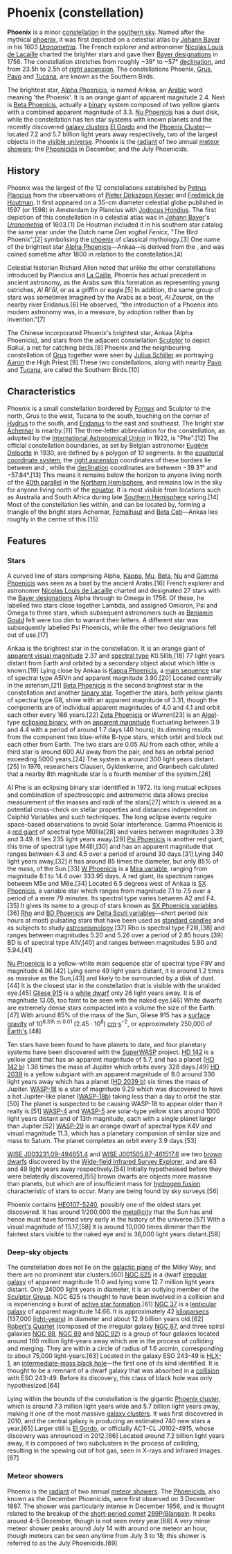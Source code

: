 # Phoenix (constellation)

**Phoenix** is a minor [constellation](constellation "wikilink") in the
[southern sky](southern_sky "wikilink"). Named after the mythical
[phoenix](Phoenix_(mythology) "wikilink"), it was first depicted on a
celestial atlas by [Johann Bayer](Johann_Bayer "wikilink") in his 1603
*[Uranometria](Uranometria "wikilink")*. The French explorer and
astronomer [Nicolas Louis de
Lacaille](Nicolas_Louis_de_Lacaille "wikilink") charted the brighter
stars and gave their [Bayer designations](Bayer_designation "wikilink")
in 1756. The constellation stretches from roughly −39° to −57°
[declination](declination "wikilink"), and from 23.5h to 2.5h of [right
ascension](right_ascension "wikilink"). The constellations Phoenix,
[Grus](Grus_(constellation) "wikilink"),
[Pavo](Pavo_(constellation) "wikilink") and [Tucana](Tucana "wikilink"),
are known as the Southern Birds.

The brightest star, [Alpha Phoenicis](Alpha_Phoenicis "wikilink"), is
named Ankaa, an [Arabic](Arabic "wikilink") word meaning 'the Phoenix'.
It is an orange giant of apparent magnitude 2.4. Next is [Beta
Phoenicis](Beta_Phoenicis "wikilink"), actually a
[binary](Binary_star "wikilink") system composed of two yellow giants
with a combined apparent magnitude of 3.3. [Nu
Phoenicis](Nu_Phoenicis "wikilink") has a dust disk, while the
constellation has ten star systems with known planets and the recently
discovered [galaxy clusters](galaxy_cluster "wikilink") [El
Gordo](El_Gordo_(galaxy_cluster) "wikilink") and the [Phoenix
Cluster](Phoenix_Cluster "wikilink")—located 7.2 and 5.7 billion light
years away respectively, two of the largest objects in the [visible
universe](visible_universe "wikilink"). Phoenix is the
[radiant](radiant_(meteor_shower) "wikilink") of two annual [meteor
showers](meteor_shower "wikilink"): the
[Phoenicids](Phoenicids "wikilink") in December, and the July
Phoenicids.

## History

Phoenix was the largest of the 12 constellations established by [Petrus
Plancius](Petrus_Plancius "wikilink") from the observations of [Pieter
Dirkszoon Keyser](Pieter_Dirkszoon_Keyser "wikilink") and [Frederick de
Houtman](Frederick_de_Houtman "wikilink"). It first appeared on a 35-cm
diameter celestial globe published in 1597 (or 1598) in Amsterdam by
Plancius with [Jodocus Hondius](Jodocus_Hondius "wikilink"). The first
depiction of this constellation in a celestial atlas was in [Johann
Bayer](Johann_Bayer "wikilink")'s
*[Uranometria](Uranometria "wikilink")* of 1603.[1] De Houtman included
it in his southern star catalog the same year under the Dutch name *Den
voghel Fenicx*, "The Bird Phoenix",[2] symbolising the
[phoenix](Phoenix_(mythology) "wikilink") of classical mythology.[3] One
name of the brightest star [Alpha
Phoenicis](Alpha_Phoenicis "wikilink")—Ankaa—is derived from the , and
was coined sometime after 1800 in relation to the constellation.[4]

Celestial historian Richard Allen noted that unlike the other
constellations introduced by Plancius and [La
Caille](La_Caille "wikilink"), Phoenix has actual precedent in ancient
astronomy, as the Arabs saw this formation as representing young
ostriches, *Al Ri'āl*, or as a griffin or eagle.[5] In addition, the
same group of stars was sometimes imagined by the Arabs as a boat, *Al
Zaurak*, on the nearby river Eridanus.[6] He observed, "the introduction
of a Phoenix into modern astronomy was, in a measure, by adoption rather
than by invention."[7]

The Chinese incorporated Phoenix's brightest star, Ankaa (Alpha
Phoenicis), and stars from the adjacent constellation
[Sculptor](Sculptor_(constellation) "wikilink") to depict *Bakui*, a net
for catching birds.[8] Phoenix and the neighbouring constellation of
[Grus](Grus_(constellation) "wikilink") together were seen by [Julius
Schiller](Julius_Schiller "wikilink") as portraying
[Aaron](Aaron "wikilink") the High Priest.[9] These two constellations,
along with nearby [Pavo](Pavo_(constellation) "wikilink") and
[Tucana](Tucana "wikilink"), are called the Southern Birds.[10]

## Characteristics

Phoenix is a small constellation bordered by [Fornax](Fornax "wikilink")
and Sculptor to the north, Grus to the west, Tucana to the south,
touching on the corner of [Hydrus](Hydrus "wikilink") to the south, and
[Eridanus](Eridanus_(constellation) "wikilink") to the east and
southeast. The bright star [Achernar](Achernar "wikilink") is
nearby.[11] The three-letter abbreviation for the constellation, as
adopted by the [International Astronomical
Union](International_Astronomical_Union "wikilink") in 1922, is
"Phe".[12] The official constellation boundaries, as set by Belgian
astronomer [Eugène Delporte](Eugène_Joseph_Delporte "wikilink") in 1930,
are defined by a polygon of 10 segments. In the [equatorial coordinate
system](equatorial_coordinate_system "wikilink"), the [right
ascension](right_ascension "wikilink") coordinates of these borders lie
between and , while the [declination](declination "wikilink")
coordinates are between −39.31° and −57.84°.[13] This means it remains
below the horizon to anyone living north of the [40th
parallel](40th_parallel_north "wikilink") in the [Northern
Hemisphere](Northern_Hemisphere "wikilink"), and remains low in the sky
for anyone living north of the [equator](equator "wikilink"). It is most
visible from locations such as Australia and South Africa during late
[Southern Hemisphere](Southern_Hemisphere "wikilink") spring.[14] Most
of the constellation lies within, and can be located by, forming a
triangle of the bright stars Achernar, [Fomalhaut](Fomalhaut "wikilink")
and [Beta Ceti](Beta_Ceti "wikilink")—Ankaa lies roughly in the centre
of this.[15]

## Features

### Stars

A curved line of stars comprising Alpha,
[Kappa](Kappa_Phoenicis "wikilink"), [Mu](Mu_Phoenicis "wikilink"),
[Beta](Beta_Phoenicis "wikilink"), [Nu](Nu_Phoenicis "wikilink") and
[Gamma Phoenicis](Gamma_Phoenicis "wikilink") was seen as a boat by the
ancient Arabs.[16] French explorer and astronomer [Nicolas Louis de
Lacaille](Nicolas_Louis_de_Lacaille "wikilink") charted and designated
27 stars with the [Bayer designations](Bayer_designation "wikilink")
Alpha through to Omega in 1756. Of these, he labelled two stars close
together Lambda, and assigned Omicron, Psi and Omega to three stars,
which subsequent astronomers such as [Benjamin
Gould](Benjamin_Apthorp_Gould "wikilink") felt were too dim to warrant
their letters. A different star was subsequently labelled Psi Phoenicis,
while the other two designations fell out of use.[17]

Ankaa is the brightest star in the constellation. It is an orange giant
of [apparent visual magnitude](apparent_visual_magnitude "wikilink")
2.37 and [spectral type](Stellar_classification "wikilink")
K0.5IIIb,[18] 77 light years distant from Earth and orbited by a
secondary object about which little is known.[19] Lying close by Ankaa
is [Kappa Phoenicis](Kappa_Phoenicis "wikilink"), a [main
sequence](main_sequence "wikilink") star of spectral type A5IVn and
apparent magnitude 3.90.[20] Located centrally in the asterism,[21]
[Beta Phoenicis](Beta_Phoenicis "wikilink") is the second brightest star
in the constellation and another [binary star](binary_star "wikilink").
Together the stars, both yellow giants of spectral type G8, shine with
an apparent magnitude of 3.31, though the components are of individual
apparent magnitudes of 4.0 and 4.1 and orbit each other every 168
years.[22] [Zeta Phoenicis](Zeta_Phoenicis "wikilink") or *Wurren*[23]
is an [Algol](Algol_variable "wikilink")-type [eclipsing
binary](Binary_star#Eclipsing_binaries "wikilink"), with an [apparent
magnitude](apparent_magnitude "wikilink") fluctuating between 3.9 and
4.4 with a period of around 1.7 days (40 hours); its dimming results
from the component two blue-white B-type stars, which orbit and block
out each other from Earth. The two stars are 0.05 AU from each other,
while a third star is around 600 AU away from the pair, and has an
orbital period exceeding 5000 years.[24] The system is around 300 light
years distant.[25] In 1976, researchers Clausen, Gyldenkerne, and
Grønbech calculated that a nearby 8th magnitude star is a fourth member
of the system.[26]

AI Phe is an eclipsing binary star identified in 1972. Its long mutual
eclipses and combination of spectroscopic and astrometric data allows
precise measurement of the masses and radii of the stars[27] which is
viewed as a potential cross-check on stellar properties and distances
independent on Ceiphid Variables and such techniques. The long eclipse
events require space-based observations to avoid Solar interference.
Gamma Phoenicis is a [red giant](red_giant "wikilink") of spectral type
M0IIIa[28] and varies between magnitudes 3.39 and 3.49. It lies 235
light years away.[29] [Psi Phoenicis](Psi_Phoenicis "wikilink") is
another red giant, this time of spectral type M4III,[30] and has an
apparent magnitude that ranges between 4.3 and 4.5 over a period of
around 30 days.[31] Lying 340 light years away,[32] it has around 85
times the diameter, but only 85% of the mass, of the Sun.[33] [W
Phoenicis](W_Phoenicis "wikilink") is a [Mira
variable](Mira_variable "wikilink"), ranging from magnitude 8.1 to 14.4
over 333.95 days. A red giant, its spectrum ranges between M5e and
M6e.[34] Located 6.5 degrees west of Ankaa is [SX
Phoenicis](SX_Phoenicis "wikilink"), a variable star which ranges from
magnitude 7.1 to 7.5 over a period of a mere 79 minutes. Its spectral
type varies between A2 and F4.[35] It gives its name to a group of stars
known as [SX Phoenicis variables](SX_Phoenicis_variable "wikilink").[36]
[Rho](Rho_Phoenicis "wikilink") and [BD
Phoenicis](BD_Phoenicis "wikilink") are [Delta Scuti
variables](Delta_Scuti_variable "wikilink")—short period (six hours at
most) pulsating stars that have been used as [standard
candles](Cosmic_distance_ladder#Standard_candles "wikilink") and as
subjects to study [astroseismology](astroseismology "wikilink").[37] Rho
is spectral type F2III,[38] and ranges between magnitudes 5.20 and 5.26
over a period of 2.85 hours.[39] BD is of spectral type A1V,[40] and
ranges between magnitudes 5.90 and 5.94.[41]

[Nu Phoenicis](Nu_Phoenicis "wikilink") is a yellow-white main sequence
star of spectral type F9V and magnitude 4.96.[42] Lying some 49 light
years distant, it is around 1.2 times as massive as the Sun,[43] and
likely to be surrounded by a disk of dust.[44] It is the closest star in
the constellation that is visible with the unaided eye.[45] [Gliese
915](Gliese_915 "wikilink") is a [white dwarf](white_dwarf "wikilink")
only 26 light years away. It is of magnitude 13.05, too faint to be seen
with the naked eye.[46] White dwarfs are extremely dense stars compacted
into a volume the size of the Earth.[47] With around 85% of the mass of
the Sun, Gliese 915 has a [surface gravity](surface_gravity "wikilink")
of 10<sup>8.39\ ±\ 0.01</sup> (2.45 · 10<sup>8</sup>)
[cm](centimetre "wikilink")·[s](second "wikilink")<sup>−2</sup>, or
approximately 250,000 of [Earth's](Earth's_gravity "wikilink").[48]

Ten stars have been found to have planets to date, and four planetary
systems have been discovered with the [SuperWASP](SuperWASP "wikilink")
project. [HD 142](HD_142 "wikilink") is a yellow giant that has an
apparent magnitude of 5.7, and has a planet ([HD 142
b](HD_142_b "wikilink")) 1.36 times the mass of Jupiter which orbits
every 328 days.[49] [HD 2039](HD_2039 "wikilink") is a yellow subgiant
with an apparent magnitude of 9.0 around 330 light years away which has
a planet ([HD 2039 b](HD_2039_b "wikilink")) six times the mass of
Jupiter. [WASP-18](WASP-18 "wikilink") is a star of magnitude 9.29 which
was discovered to have a hot Jupiter-like planet
([WASP-18b](WASP-18b "wikilink")) taking less than a day to orbit the
star.[50] The planet is suspected to be causing WASP-18 to appear older
than it really is.[51] [WASP-4](WASP-4 "wikilink") and
[WASP-5](WASP-5 "wikilink") are solar-type yellow stars around 1000
light years distant and of 13th magnitude, each with a single planet
larger than Jupiter.[52] [WASP-29](WASP-29 "wikilink") is an orange
dwarf of spectral type K4V and visual magnitude 11.3, which has a
planetary companion of similar size and mass to Saturn. The planet
completes an orbit every 3.9 days.[53]

[WISE J003231.09-494651.4](List_of_brown_dwarfs "wikilink") and [WISE
J001505.87-461517.6](List_of_brown_dwarfs "wikilink") are two [brown
dwarfs](brown_dwarf "wikilink") discovered by the [Wide-field Infrared
Survey Explorer](Wide-field_Infrared_Survey_Explorer "wikilink"), and
are 63 and 49 light years away respectively.[54] Initially hypothesised
before they were belatedly discovered,[55] brown dwarfs are objects more
massive than planets, but which are of insufficient mass for [hydrogen
fusion](Nuclear_fusion "wikilink") characteristic of stars to occur.
Many are being found by sky surveys.[56]

Phoenix contains [HE0107-5240](HE0107-5240 "wikilink"), possibly one of
the oldest stars yet discovered. It has around 1/200,000 the
[metallicity](metallicity "wikilink") that the Sun has and hence must
have formed very early in the history of the universe.[57] With a visual
magnitude of 15.17,[58] it is around 10,000 times dimmer than the
faintest stars visible to the naked eye and is 36,000 light years
distant.[59]

### Deep-sky objects

The constellation does not lie on the [galactic
plane](galactic_plane "wikilink") of the Milky Way, and there are no
prominent star clusters.[60] [NGC 625](NGC_625 "wikilink") is a dwarf
[irregular galaxy](irregular_galaxy "wikilink") of apparent magnitude
11.0 and lying some 12.7 million light years distant. Only 24000 light
years in diameter, it is an outlying member of the [Sculptor
Group](Sculptor_Group "wikilink"). NGC 625 is thought to have been
involved in a collision and is experiencing a burst of [active star
formation](Active_galactic_nucleus "wikilink").[61] [NGC
37](NGC_37 "wikilink") is a [lenticular
galaxy](lenticular_galaxy "wikilink") of apparent magnitude 14.66. It is
approximately 42 [kiloparsecs](kiloparsecs "wikilink") (137,000
[light-years](light-years "wikilink")) in diameter and about 12.9
billion years old.[62] [Robert's Quartet](Robert's_Quartet "wikilink")
(composed of the irregular galaxy [NGC 87](NGC_87 "wikilink"), and three
spiral galaxies [NGC 88](NGC_88 "wikilink"), [NGC 89](NGC_89 "wikilink")
and [NGC 92](NGC_92 "wikilink")) is a group of four galaxies located
around 160 million light-years away which are in the process of
colliding and merging. They are within a circle of radius of 1.6 arcmin,
corresponding to about 75,000 light-years.[63] Located in the galaxy ESO
243-49 is [HLX-1](HLX-1 "wikilink"), an [intermediate-mass black
hole](intermediate-mass_black_hole "wikilink")—the first one of its kind
identified. It is thought to be a remnant of a dwarf galaxy that was
absorbed in a [collision](Interacting_galaxy "wikilink") with ESO
243-49. Before its discovery, this class of black hole was only
hypothesized.[64]

Lying within the bounds of the constellation is the gigantic [Phoenix
cluster](Phoenix_cluster "wikilink"), which is around 7.3 million light
years wide and 5.7 billion light years away, making it one of the most
massive [galaxy clusters](galaxy_cluster "wikilink"). It was first
discovered in 2010, and the central galaxy is producing an estimated 740
new stars a year.[65] Larger still is [El
Gordo](El_Gordo_(galaxy_cluster) "wikilink"), or officially ACT-CL
J0102-4915, whose discovery was announced in 2012.[66] Located around
7.2 billion light years away, it is composed of two subclusters in the
process of colliding, resulting in the spewing out of hot gas, seen in
X-rays and infrared images.[67]

### Meteor showers

Phoenix is the [radiant](radiant_(meteor_shower) "wikilink") of two
annual [meteor showers](meteor_shower "wikilink"). The
[Phoenicids](Phoenicids "wikilink"), also known as the December
Phoenicids, were first observed on 3 December 1887. The shower was
particularly intense in December 1956, and is thought related to the
breakup of the [short-period comet](short-period_comet "wikilink")
[289P/Blanpain](289P/Blanpain "wikilink"). It peaks around 4–5 December,
though is not seen every year.[68] A very minor meteor shower peaks
around July 14 with around one meteor an hour, though meteors can be
seen anytime from July 3 to 18; this shower is referred to as the July
Phoenicids.[69]